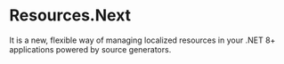# Resources.Next

It is a new, flexible way of managing localized resources 
in your .NET 8+ applications powered by source generators.